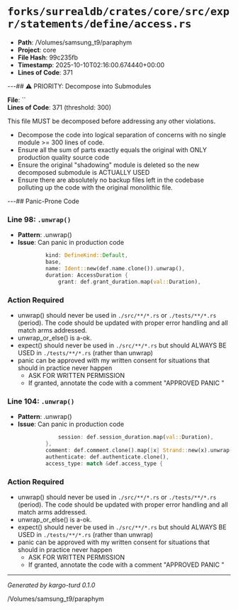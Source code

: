 # `forks/surrealdb/crates/core/src/expr/statements/define/access.rs`

- **Path**: /Volumes/samsung_t9/paraphym
- **Project**: core
- **File Hash**: 99c235fb  
- **Timestamp**: 2025-10-10T02:16:00.674440+00:00  
- **Lines of Code**: 371

---## ⚠️ PRIORITY: Decompose into Submodules

**File**: ``  
**Lines of Code**: 371 (threshold: 300)

This file MUST be decomposed before addressing any other violations.

- Decompose the code into logical separation of concerns with no single module >= 300 lines of code. 
- Ensure all the sum of parts exactly equals the original with ONLY production quality source code
- Ensure the original "shadowing" module is deleted so the new decomposed submodule is ACTUALLY USED
- Ensure there are absolutely no backup files left in the codebase polluting up the code with the original monolithic file.

---## Panic-Prone Code


### Line 98: `.unwrap()`

- **Pattern**: .unwrap()
- **Issue**: Can panic in production code

```rust
			kind: DefineKind::Default,
			base,
			name: Ident::new(def.name.clone()).unwrap(),
			duration: AccessDuration {
				grant: def.grant_duration.map(val::Duration),
```

### Action Required

- unwrap() should never be used in `./src/**/*.rs` or `./tests/**/*.rs` (period). The code should be updated with proper error handling and all match arms addressed.
- unwrap_or_else() is a-ok. 
- expect() should never be used in `./src/**/*.rs` but should ALWAYS BE USED in `./tests/**/*.rs` (rather than unwrap)
- panic can be approved with my written consent for situations that should in practice never happen  
  - ASK FOR WRITTEN PERMISSION
  - If granted, annotate the code with a comment "APPROVED PANIC "


### Line 104: `.unwrap()`

- **Pattern**: .unwrap()
- **Issue**: Can panic in production code

```rust
				session: def.session_duration.map(val::Duration),
			},
			comment: def.comment.clone().map(|x| Strand::new(x).unwrap()),
			authenticate: def.authenticate.clone(),
			access_type: match &def.access_type {
```

### Action Required

- unwrap() should never be used in `./src/**/*.rs` or `./tests/**/*.rs` (period). The code should be updated with proper error handling and all match arms addressed.
- unwrap_or_else() is a-ok. 
- expect() should never be used in `./src/**/*.rs` but should ALWAYS BE USED in `./tests/**/*.rs` (rather than unwrap)
- panic can be approved with my written consent for situations that should in practice never happen  
  - ASK FOR WRITTEN PERMISSION
  - If granted, annotate the code with a comment "APPROVED PANIC "

---

*Generated by kargo-turd 0.1.0*

/Volumes/samsung_t9/paraphym